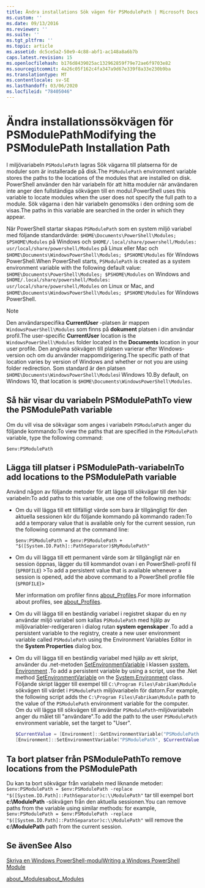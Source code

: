 ```yaml
---
title: Ändra installations Sök vägen för PSModulePath | Microsoft Docs
ms.custom: ''
ms.date: 09/13/2016
ms.reviewer: ''
ms.suite: ''
ms.tgt_pltfrm: ''
ms.topic: article
ms.assetid: dc5ce5a2-50e9-4c88-abf1-ac148a8a6b7b
caps.latest.revision: 15
ms.openlocfilehash: b176d8439025ac132962859f79e72ae6f9703e82
ms.sourcegitcommit: 4a26c05f162c4fa347a9d67e339f8a33e230b9ba
ms.translationtype: MT
ms.contentlocale: sv-SE
ms.lasthandoff: 03/06/2020
ms.locfileid: "78405046"
---
```

# <a name="modifying-the-psmodulepath-installation-path"></a><span data-ttu-id="c4d3f-102">Ändra installationssökvägen för PSModulePath</span><span class="sxs-lookup"><span data-stu-id="c4d3f-102">Modifying the PSModulePath Installation Path</span></span>

<span data-ttu-id="c4d3f-103">I miljövariabeln `PSModulePath` lagras Sök vägarna till platserna för de moduler som är installerade på disk.</span><span class="sxs-lookup"><span data-stu-id="c4d3f-103">The `PSModulePath` environment variable stores the paths to the locations of the modules that are installed on disk.</span></span> <span data-ttu-id="c4d3f-104">PowerShell använder den här variabeln för att hitta moduler när användaren inte anger den fullständiga sökvägen till en modul.</span><span class="sxs-lookup"><span data-stu-id="c4d3f-104">PowerShell uses this variable to locate modules when the user does not specify the full path to a module.</span></span> <span data-ttu-id="c4d3f-105">Sök vägarna i den här variabeln genomsöks i den ordning som de visas.</span><span class="sxs-lookup"><span data-stu-id="c4d3f-105">The paths in this variable are searched in the order in which they appear.</span></span>

<span data-ttu-id="c4d3f-106">När PowerShell startar skapas `PSModulePath` som en system miljö variabel med följande standardvärde: `$HOME\Documents\PowerShell\Modules; $PSHOME\Modules` på Windows och `$HOME/.local/share/powershell/Modules: usr/local/share/powershell/Modules` på Linux eller Mac och `$HOME\Documents\WindowsPowerShell\Modules; $PSHOME\Modules` för Windows PowerShell.</span><span class="sxs-lookup"><span data-stu-id="c4d3f-106">When PowerShell starts, `PSModulePath` is created as a system environment variable with the following default value: `$HOME\Documents\PowerShell\Modules; $PSHOME\Modules` on Windows and `$HOME/.local/share/powershell/Modules: usr/local/share/powershell/Modules` on Linux or Mac, and `$HOME\Documents\WindowsPowerShell\Modules; $PSHOME\Modules` for Windows PowerShell.</span></span>

> [!NOTE]
> <span data-ttu-id="c4d3f-107">Den användarspecifika **CurrentUser** -platsen är mappen `WindowsPowerShell\Modules` som finns på **dokument** platsen i din användar profil.</span><span class="sxs-lookup"><span data-stu-id="c4d3f-107">The user-specific **CurrentUser** location is the `WindowsPowerShell\Modules` folder located in the **Documents** location in your user profile.</span></span> <span data-ttu-id="c4d3f-108">Den angivna sökvägen till platsen varierar efter Windows-version och om du använder mappomdirigering.</span><span class="sxs-lookup"><span data-stu-id="c4d3f-108">The specific path of that location varies by version of Windows and whether or not you are using folder redirection.</span></span> <span data-ttu-id="c4d3f-109">Som standard är den platsen `$HOME\Documents\WindowsPowerShell\Modules`i Windows 10.</span><span class="sxs-lookup"><span data-stu-id="c4d3f-109">By default, on Windows 10, that location is `$HOME\Documents\WindowsPowerShell\Modules`.</span></span>

## <a name="to-view-the-psmodulepath-variable"></a><span data-ttu-id="c4d3f-110">Så här visar du variabeln PSModulePath</span><span class="sxs-lookup"><span data-stu-id="c4d3f-110">To view the PSModulePath variable</span></span>

<span data-ttu-id="c4d3f-111">Om du vill visa de sökvägar som anges i variabeln `PSModulePath` anger du följande kommando:</span><span class="sxs-lookup"><span data-stu-id="c4d3f-111">To view the paths that are specified in the `PSModulePath` variable, type the following command:</span></span>

`$env:PSModulePath`

## <a name="to-add-locations-to-the-psmodulepath-variable"></a><span data-ttu-id="c4d3f-112">Lägga till platser i PSModulePath-variabeln</span><span class="sxs-lookup"><span data-stu-id="c4d3f-112">To add locations to the PSModulePath variable</span></span>

<span data-ttu-id="c4d3f-113">Använd någon av följande metoder för att lägga till sökvägar till den här variabeln:</span><span class="sxs-lookup"><span data-stu-id="c4d3f-113">To add paths to this variable, use one of the following methods:</span></span>

- <span data-ttu-id="c4d3f-114">Om du vill lägga till ett tillfälligt värde som bara är tillgängligt för den aktuella sessionen kör du följande kommando på kommando raden:</span><span class="sxs-lookup"><span data-stu-id="c4d3f-114">To add a temporary value that is available only for the current session, run the following command at the command line:</span></span>

  `$env:PSModulePath = $env:PSModulePath + "$([System.IO.Path]::PathSeparator)$MyModulePath"`

- <span data-ttu-id="c4d3f-115">Om du vill lägga till ett permanent värde som är tillgängligt när en session öppnas, lägger du till kommandot ovan i en PowerShell-profil fil (`$PROFILE`) ></span><span class="sxs-lookup"><span data-stu-id="c4d3f-115">To add a persistent value that is available whenever a session is opened, add the above command to a PowerShell profile file (`$PROFILE`)></span></span>

  <span data-ttu-id="c4d3f-116">Mer information om profiler finns [about_Profiles](/powershell/module/microsoft.powershell.core/about/about_profiles).</span><span class="sxs-lookup"><span data-stu-id="c4d3f-116">For more information about profiles, see [about_Profiles](/powershell/module/microsoft.powershell.core/about/about_profiles).</span></span>

- <span data-ttu-id="c4d3f-117">Om du vill lägga till en beständig variabel i registret skapar du en ny användar miljö variabel som kallas `PSModulePath` med hjälp av miljövariabler-redigeraren i dialog rutan **system egenskaper** .</span><span class="sxs-lookup"><span data-stu-id="c4d3f-117">To add a persistent variable to the registry, create a new user environment variable called `PSModulePath` using the Environment Variables Editor in the **System Properties** dialog box.</span></span>

- <span data-ttu-id="c4d3f-118">Om du vill lägga till en beständig variabel med hjälp av ett skript, använder du .net-metoden [SetEnvironmentVariable](https://docs.microsoft.com/dotnet/api/system.environment.setenvironmentvariable) i klassen [system. Environment](https://docs.microsoft.com/dotnet/api/system.environment) .</span><span class="sxs-lookup"><span data-stu-id="c4d3f-118">To add a persistent variable by using a script, use the .Net method [SetEnvironmentVariable](https://docs.microsoft.com/dotnet/api/system.environment.setenvironmentvariable) on the [System.Environment](https://docs.microsoft.com/dotnet/api/system.environment) class.</span></span> <span data-ttu-id="c4d3f-119">Följande skript lägger till exempel till `C:\Program Files\Fabrikam\Module` sökvägen till värdet i `PSModulePath` miljövariabeln för datorn.</span><span class="sxs-lookup"><span data-stu-id="c4d3f-119">For example, the following script adds the `C:\Program Files\Fabrikam\Module` path to the value of the `PSModulePath` environment variable for the computer.</span></span> <span data-ttu-id="c4d3f-120">Om du vill lägga till sökvägen till användar `PSModulePath`-miljövariabeln anger du målet till "användare".</span><span class="sxs-lookup"><span data-stu-id="c4d3f-120">To add the path to the user `PSModulePath` environment variable, set the target to "User".</span></span>

  ```powershell
  $CurrentValue = [Environment]::GetEnvironmentVariable("PSModulePath", "Machine")
  [Environment]::SetEnvironmentVariable("PSModulePath", $CurrentValue + [System.IO.Path]::PathSeparator + "C:\Program Files\Fabrikam\Modules", "Machine")

  ```

## <a name="to-remove-locations-from-the-psmodulepath"></a><span data-ttu-id="c4d3f-121">Ta bort platser från PSModulePath</span><span class="sxs-lookup"><span data-stu-id="c4d3f-121">To remove locations from the PSModulePath</span></span>

<span data-ttu-id="c4d3f-122">Du kan ta bort sökvägar från variabeln med liknande metoder: `$env:PSModulePath = $env:PSModulePath -replace "$([System.IO.Path]::PathSeparator)c:\\ModulePath"` tar till exempel bort **c:\ModulePath** -sökvägen från den aktuella sessionen.</span><span class="sxs-lookup"><span data-stu-id="c4d3f-122">You can remove paths from the variable using similar methods: for example, `$env:PSModulePath = $env:PSModulePath -replace "$([System.IO.Path]::PathSeparator)c:\\ModulePath"` will remove the **c:\ModulePath** path from the current session.</span></span>

## <a name="see-also"></a><span data-ttu-id="c4d3f-123">Se även</span><span class="sxs-lookup"><span data-stu-id="c4d3f-123">See Also</span></span>

[<span data-ttu-id="c4d3f-124">Skriva en Windows PowerShell-modul</span><span class="sxs-lookup"><span data-stu-id="c4d3f-124">Writing a Windows PowerShell Module</span></span>](./writing-a-windows-powershell-module.md)

[<span data-ttu-id="c4d3f-125">about_Modules</span><span class="sxs-lookup"><span data-stu-id="c4d3f-125">about_Modules</span></span>](/powershell/module/microsoft.powershell.core/about/about_modules)
